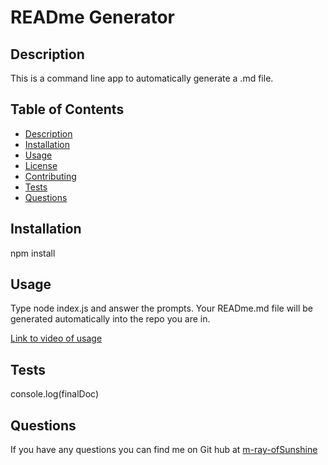 
 # READme Generator

  ## Description

  This is a command line app to automatically generate a .md file.
  
  ## Table of Contents

- [Description](#description)
- [Installation](#installation)
- [Usage](#usage)
- [License](#license)
- [Contributing](#contributing)
- [Tests](#tests)
- [Questions](#questions)

## Installation

npm install

## Usage

Type node index.js and answer the prompts. Your READme.md file will be generated automatically into the repo you are in.

   [Link to video of usage](https://drive.google.com/file/d/1WuzkqdZhUyDMX0IFsnchtKfBfkQ4CSXq/view?usp=sharing)


## Tests

console.log(finalDoc)

## Questions

If you have any questions you can find me on Git hub at [m-ray-ofSunshine](https://github.com/m-ray-ofSunshine)



